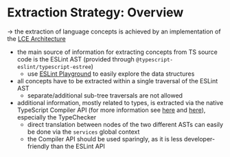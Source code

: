 # Extraction Strategy: Overview
-> the extraction of language concepts is achieved by an implementation of the [LCE Architecture](https://jqassistant-plugin.github.io/jqassistant-lce-docs/)

- the main source of information for extracting concepts from TS source code is the ESLint AST (provided through `@typescript-eslint/typescript-estree`)
	- use [ESLint Playground](https://typescript-eslint.io/play/) to easily explore the data structures
- all concepts have to be extracted within a single traversal of the ESLint AST
	- separate/additional sub-tree traversals are not allowed
- additional information, mostly related to types, is extracted via the native TypeScript Compiler API (for more information see [here](https://github.com/microsoft/TypeScript/wiki/Using-the-Compiler-API) and [here](https://github.com/microsoft/TypeScript-Compiler-Notes/blob/main/README.md)), especially the TypeChecker
	- direct translation between nodes of the two different ASTs can easily be done via the `services` global context
	- the Compiler API should be used sparingly, as it is less developer-friendly than the ESLint API